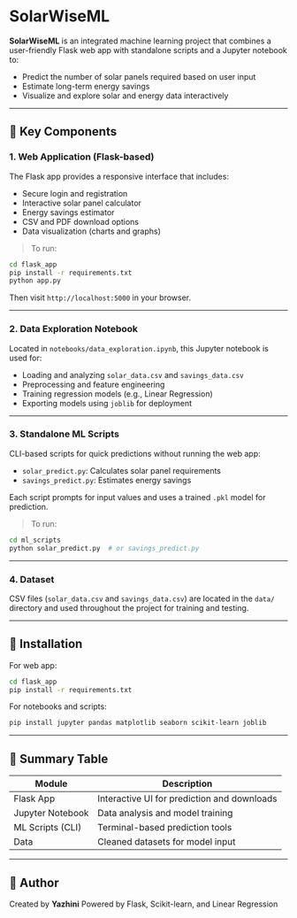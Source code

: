 

# SolarWiseML

**SolarWiseML** is an integrated machine learning project that combines a user-friendly Flask web app with standalone scripts and a Jupyter notebook to:

* Predict the number of solar panels required based on user input
* Estimate long-term energy savings
* Visualize and explore solar and energy data interactively

---

## 🔹 Key Components

### 1. Web Application (Flask-based)

The Flask app provides a responsive interface that includes:

* Secure login and registration
* Interactive solar panel calculator
* Energy savings estimator
* CSV and PDF download options
* Data visualization (charts and graphs)

> To run:

```bash
cd flask_app
pip install -r requirements.txt
python app.py
```

Then visit `http://localhost:5000` in your browser.

---

### 2. Data Exploration Notebook

Located in `notebooks/data_exploration.ipynb`, this Jupyter notebook is used for:

* Loading and analyzing `solar_data.csv` and `savings_data.csv`
* Preprocessing and feature engineering
* Training regression models (e.g., Linear Regression)
* Exporting models using `joblib` for deployment

---

### 3. Standalone ML Scripts

CLI-based scripts for quick predictions without running the web app:

* `solar_predict.py`: Calculates solar panel requirements
* `savings_predict.py`: Estimates energy savings

Each script prompts for input values and uses a trained `.pkl` model for prediction.

> To run:

```bash
cd ml_scripts
python solar_predict.py  # or savings_predict.py
```

---

### 4. Dataset

CSV files (`solar_data.csv` and `savings_data.csv`) are located in the `data/` directory and used throughout the project for training and testing.

---

## 🔹 Installation

For web app:

```bash
cd flask_app
pip install -r requirements.txt
```

For notebooks and scripts:

```bash
pip install jupyter pandas matplotlib seaborn scikit-learn joblib
```

---

## 🔹 Summary Table

| Module           | Description                                 |
| ---------------- | ------------------------------------------- |
| Flask App        | Interactive UI for prediction and downloads |
| Jupyter Notebook | Data analysis and model training            |
| ML Scripts (CLI) | Terminal-based prediction tools             |
| Data             | Cleaned datasets for model input            |

---

## 🔹 Author

Created by **Yazhini**
Powered by Flask, Scikit-learn, and Linear Regression
